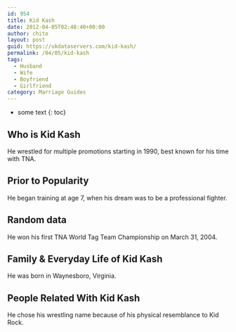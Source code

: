 ```yaml
---
id: 954
title: Kid Kash
date: 2012-04-05T02:48:40+00:00
author: chito
layout: post
guid: https://ukdataservers.com/kid-kash/
permalink: /04/05/kid-kash
tags:
  - Husband
  - Wife
  - Boyfriend
  - Girlfriend
category: Marriage Guides
---
```


* some text
{: toc}
          
          
## Who is  Kid Kash
                  
                  
                  
He wrestled for multiple promotions starting in 1990, best known for his time with TNA.
                  
                
                
                
## Prior to Popularity 
                  
                  
                  
He began training at age 7, when his dream was to be a professional fighter.
                  
                
                
                
## Random data 
                  
                  
                  
He won his first TNA World Tag Team Championship on March 31, 2004.
                  
                
                
                
## Family & Everyday Life of Kid Kash
                  
                  
                  
He was born in Waynesboro, Virginia.
                  
                
                
                
## People Related With  Kid Kash
                  
                  
                  
He chose his wrestling name because of his physical resemblance to Kid Rock.
                  
                
              
            
          
          
          
    
    
  
